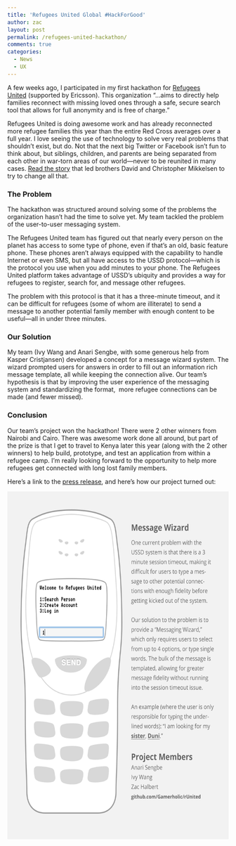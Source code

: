 ```yaml
---
title: 'Refugees United Global #HackForGood'
author: zac
layout: post
permalink: /refugees-united-hackathon/
comments: true
categories:
  - News
  - UX
---
```

A few weeks ago, I participated in my first hackathon for <a href="https://refunite.org/">Refugees United</a> (supported by Ericsson). This organization “&#8230;aims to directly help families reconnect with missing loved ones through a safe, secure search tool that allows for full anonymity and is free of charge.”

<!-- more -->

Refugees United is doing awesome work and has already reconnected more refugee families this year than the entire Red Cross averages over a full year. I love seeing the use of technology to solve very real problems that shouldn&#8217;t exist, but do. Not that the next big Twitter or Facebook isn&#8217;t fun to think about, but siblings, children, and parents are being separated from each other in war-torn areas of our world—never to be reunited in many cases. [Read the story][2] that led brothers David and Christopher Mikkelsen to try to change all that.

### The Problem

The hackathon was structured around solving some of the problems the organization hasn&#8217;t had the time to solve yet. My team tackled the problem of the user-to-user messaging system.

The Refugees United team has figured out that nearly every person on the planet has access to some type of phone, even if that&#8217;s an old, basic feature phone. These phones aren&#8217;t always equipped with the capability to handle Internet or even SMS, but all have access to the USSD protocol—which is the protocol you use when you add minutes to your phone. The Refugees United platform takes advantage of USSD&#8217;s ubiquity and provides a way for refugees to register, search for, and message other refugees.

The problem with this protocol is that it has a three-minute timeout, and it can be difficult for refugees (some of whom are illiterate) to send a message to another potential family member with enough content to be useful—all in under three minutes.

### Our Solution

My team (Ivy Wang and Anari Sengbe, with some generous help from Kasper Cristjansen) developed a concept for a message wizard system. The wizard prompted users for answers in order to fill out an information rich message template, all while keeping the connection alive. Our team&#8217;s hypothesis is that by improving the user experience of the messaging system and standardizing the format,  more refugee connections can be made (and fewer missed).

### Conclusion

Our team&#8217;s project won the hackathon! There were 2 other winners from Nairobi and Cairo. There was awesome work done all around, but part of the prize is that I get to travel to Kenya later this year (along with the 2 other winners) to help build, prototype, and test an application from within a refugee camp. I&#8217;m really looking forward to the opportunity to help more refugees get connected with long lost family members.

Here&#8217;s a link to the [press release][3], and here&#8217;s how our project turned out:

<img class="aligncenter size-full wp-image-535" alt="project-description" src="/images/project-description.png" width="612" height="792" />

 [1]: https://refunite.org/
 [2]: http://info.refunite.org/content/founders-story
 [3]: http://refunite.tumblr.com/post/53439703095/announcing-the-winners-of-the-global-hackforgood